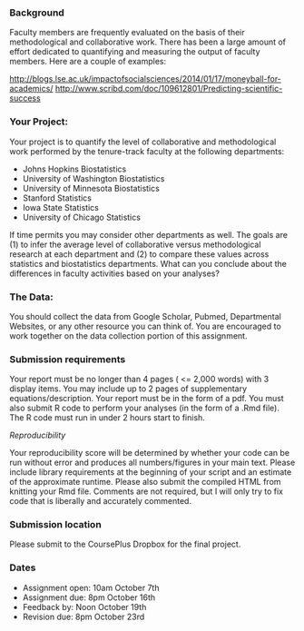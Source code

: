 ### Background

Faculty members are frequently evaluated on the basis of their methodological and collaborative work. There has been a large amount of effort dedicated to quantifying and measuring the output of faculty members. Here are a couple of examples:

http://blogs.lse.ac.uk/impactofsocialsciences/2014/01/17/moneyball-for-academics/ http://www.scribd.com/doc/109612801/Predicting-scientific-success

### Your Project:

Your project is to quantify the level of collaborative and methodological work performed by the tenure-track faculty at the following departments:

* Johns Hopkins Biostatistics
* University of Washington Biostatistics
* University of Minnesota Biostatistics
* Stanford Statistics
* Iowa State Statistics
* University of Chicago Statistics

If time permits you may consider other departments as well. The goals are (1) to infer the average level of collaborative versus methodological research at each department and (2) to compare these values across statistics and biostatistics departments. What can you conclude about the differences in faculty activities based on your analyses?

### The Data:

You should collect the data from Google Scholar, Pubmed, Departmental Websites, or any other resource you can think of. You are encouraged to work together on the data collection portion of this assignment.

### Submission requirements


Your report must be no longer than 4 pages ( <= 2,000 words) with 3 display items. You may include up to 2 pages of supplementary equations/description. Your report must be in the form of a pdf. You must also submit R code to perform your analyses (in the form of a .Rmd file). The R code must run in under 2 hours start to finish.

_Reproducibility_

Your reproducibility score will be determined by whether your code can be run without error and produces all numbers/figures in your main text. Please include library requirements at the beginning of your script and an estimate of the approximate runtime. Please also submit the compiled HTML from knitting your Rmd file. Comments are not required, but I will only try to fix code that is liberally and accurately commented.

### Submission location

Please submit to the CoursePlus Dropbox for the final project. 

### Dates

* Assignment open: 10am October 7th
* Assignment due: 8pm October 16th
* Feedback by: Noon October 19th
* Revision due: 8pm October 23rd
